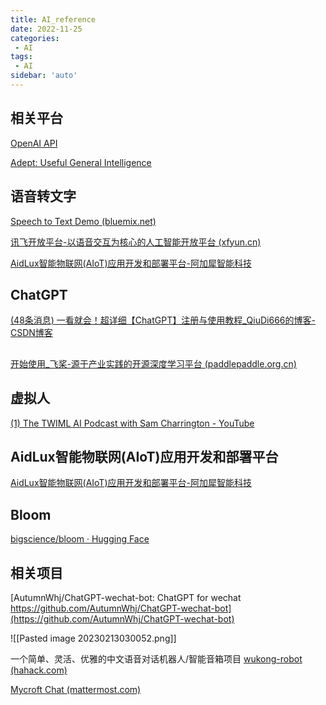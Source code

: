```yaml
---
title: AI_reference
date: 2022-11-25
categories:
 - AI
tags:
 - AI
sidebar: 'auto'
---
```


## 相关平台

[OpenAI API](https://beta.openai.com/docs/introduction)

[Adept: Useful General Intelligence](https://www.adept.ai/)

## 语音转文字
[Speech to Text Demo (bluemix.net)](https://speech-to-text-demo.ng.bluemix.net/)

[讯飞开放平台-以语音交互为核心的人工智能开放平台 (xfyun.cn)](https://www.xfyun.cn/)


[AidLux智能物联网(AIoT)应用开发和部署平台-阿加犀智能科技](https://aidlux.com/)

## ChatGPT
[(48条消息) 一看就会！超详细【ChatGPT】注册与使用教程_QiuDi666的博客-CSDN博客](https://blog.csdn.net/qd1813100174/article/details/128218538)

## 
[开始使用_飞桨-源于产业实践的开源深度学习平台 (paddlepaddle.org.cn)](https://www.paddlepaddle.org.cn/install/quick?docurl=/documentation/docs/zh/install/docker/linux-docker.html)

## 虚拟人
[(1) The TWIML AI Podcast with Sam Charrington - YouTube](https://www.youtube.com/channel/UC7kjWIK1H8tfmFlzZO-wHMw)


## AidLux智能物联网(AIoT)应用开发和部署平台
[AidLux智能物联网(AIoT)应用开发和部署平台-阿加犀智能科技](https://aidlux.com/)


## Bloom
[bigscience/bloom · Hugging Face](https://huggingface.co/bigscience/bloom)

## 相关项目
[AutumnWhj/ChatGPT-wechat-bot: ChatGPT for wechat https://github.com/AutumnWhj/ChatGPT-wechat-bot](https://github.com/AutumnWhj/ChatGPT-wechat-bot)


![[Pasted image 20230213030052.png]]


一个简单、灵活、优雅的中文语音对话机器人/智能音箱项目
[wukong-robot (hahack.com)](https://wukong.hahack.com/#/)


[Mycroft Chat (mattermost.com)](https://mycroft.cloud.mattermost.com/login)



